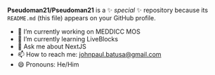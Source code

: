 
**Pseudoman21/Pseudoman21** is a ✨ _special_ ✨ repository because its `README.md` (this file) appears on your GitHub profile.

- 🔭 I’m currently working on MEDDICC MOS
- 🌱 I’m currently learning LiveBlocks
- 💬 Ask me about NextJS
- 📫 How to reach me: johnpaul.batusa@gmail.com
- 😄 Pronouns: He/Him
